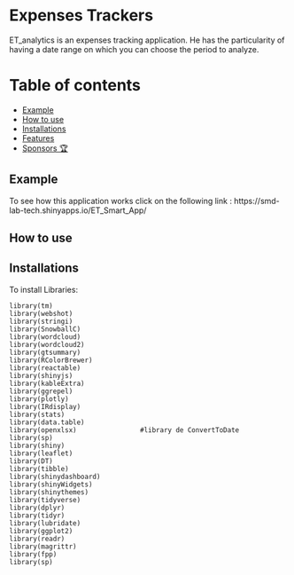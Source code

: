 # Expenses Trackers 
ET_analytics is an expenses tracking application. He has the particularity of having a date range on which you can choose the period to analyze.

# Table of contents

- [Example](#example)
- [How to use](#usage)
- [Installations](#install)
- [Features](#features)
- [Sponsors 🏆](#sponsors)

<h2 id="example">Example</h2>
To see how this application works click on the following link : https://smd-lab-tech.shinyapps.io/ET_Smart_App/

<h2 id="install">How to use</h2>


<h2 id="install">Installations</h2>

To install Libraries:

```
library(tm)
library(webshot)
library(stringi)
library(SnowballC)
library(wordcloud)
library(wordcloud2)
library(gtsummary)
library(RColorBrewer)
library(reactable)
library(shinyjs)
library(kableExtra)
library(ggrepel)
library(plotly)
library(IRdisplay)
library(stats)
library(data.table)
library(openxlsx)                #library de ConvertToDate 
library(sp)
library(shiny)
library(leaflet)
library(DT)
library(tibble) 
library(shinydashboard)
library(shinyWidgets)
library(shinythemes)
library(tidyverse)
library(dplyr)
library(tidyr)
library(lubridate)
library(ggplot2)
library(readr)
library(magrittr)
library(fpp)
library(sp)
```

